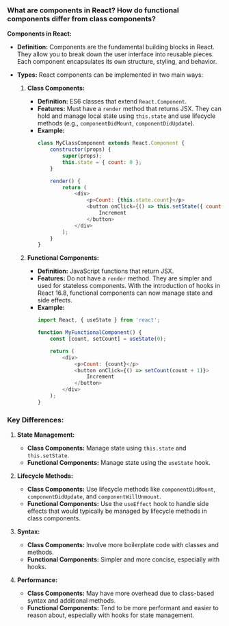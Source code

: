 ### **What are components in React? How do functional components differ from class components?**

**Components in React:**

- **Definition:** Components are the fundamental building blocks in React. They allow you to break down the user interface into reusable pieces. Each component encapsulates its own structure, styling, and behavior.

- **Types:** React components can be implemented in two main ways:
  1. **Class Components:** 
     - **Definition:** ES6 classes that extend `React.Component`.
     - **Features:** Must have a `render` method that returns JSX. They can hold and manage local state using `this.state` and use lifecycle methods (e.g., `componentDidMount`, `componentDidUpdate`).
     - **Example:**
       ```javascript
       class MyClassComponent extends React.Component {
           constructor(props) {
               super(props);
               this.state = { count: 0 };
           }

           render() {
               return (
                   <div>
                       <p>Count: {this.state.count}</p>
                       <button onClick={() => this.setState({ count: this.state.count + 1 })}>
                           Increment
                       </button>
                   </div>
               );
           }
       }
       ```

  2. **Functional Components:** 
     - **Definition:** JavaScript functions that return JSX.
     - **Features:** Do not have a `render` method. They are simpler and used for stateless components. With the introduction of hooks in React 16.8, functional components can now manage state and side effects.
     - **Example:**
       ```javascript
       import React, { useState } from 'react';

       function MyFunctionalComponent() {
           const [count, setCount] = useState(0);

           return (
               <div>
                   <p>Count: {count}</p>
                   <button onClick={() => setCount(count + 1)}>
                       Increment
                   </button>
               </div>
           );
       }
       ```

### **Key Differences:**

1. **State Management:**
   - **Class Components:** Manage state using `this.state` and `this.setState`.
   - **Functional Components:** Manage state using the `useState` hook.

2. **Lifecycle Methods:**
   - **Class Components:** Use lifecycle methods like `componentDidMount`, `componentDidUpdate`, and `componentWillUnmount`.
   - **Functional Components:** Use the `useEffect` hook to handle side effects that would typically be managed by lifecycle methods in class components.

3. **Syntax:**
   - **Class Components:** Involve more boilerplate code with classes and methods.
   - **Functional Components:** Simpler and more concise, especially with hooks.

4. **Performance:**
   - **Class Components:** May have more overhead due to class-based syntax and additional methods.
   - **Functional Components:** Tend to be more performant and easier to reason about, especially with hooks for state management.
